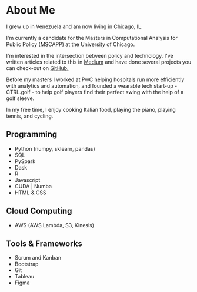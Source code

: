 # About Me

I grew up in Venezuela and am now living in Chicago, IL.  

I'm currently a candidate for the Masters in Computational Analysis for Public Policy (MSCAPP) at the University of Chicago. 

I'm interested in the intersection between policy and technology. I've written articles related to this in [Medium](https://medium.com/weekly-acumen) and have done several projects you can check-out on [GitHub.](https://github.com/acrucetta?tab=repositories)  

Before my masters I worked at PwC helping hospitals run more efficiently with analytics and automation, and founded a wearable tech start-up - CTRL.golf - to help golf players find their perfect swing with the help of a golf sleeve.  

In my free time, I enjoy cooking Italian food, playing the piano, playing tennis, and cycling.

## Programming
*   Python (numpy, sklearn, pandas)
*   SQL 
*  PySpark 
*  Dask
*   R 
*   Javascript
* CUDA | Numba
*   HTML & CSS

## Cloud Computing
* AWS (AWS Lambda, S3, Kinesis)

## Tools & Frameworks
*   Scrum and Kanban
*   Bootstrap
*   Git
*   Tableau
*   Figma